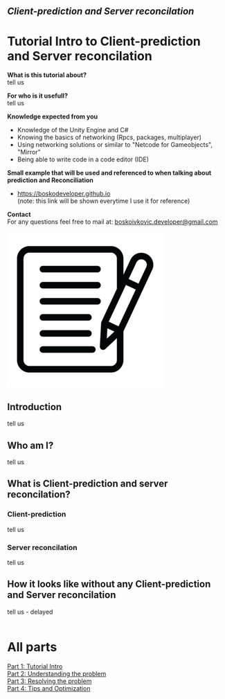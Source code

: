 ## *Client-prediction and Server reconcilation*

# Tutorial Intro to Client-prediction and Server reconcilation

**What is this tutorial about?** <br>
tell us

**For who is it usefull?** <br>
tell us

**Knowledge expected from you**
- Knowledge of the Unity Engine and C#
- Knowing the basics of networking (Rpcs, packages, multiplayer)
- Using networking solutions or similar to "Netcode for Gameobjects", "Mirror"
- Being able to write code in a code editor (IDE)

**Small example that will be used and referenced to when talking about prediction and Reconciliation**
- https://boskodeveloper.github.io <br>
(note: this link will be shown everytime I use it for reference)

**Contact**  <br>
For any questions feel free to mail at: boskoivkovic.developer@gmail.com

![testimage](images/test_image.png?raw=true)

## Introduction
tell us

## Who am I?
tell us

## What is Client-prediction and server reconcilation?
### Client-prediction
tell us
### Server reconcilation
tell us

## How it looks like without any Client-prediction and Server reconcilation
tell us - delayed
<br> <br>
# All parts
[Part 1: Tutorial Intro](Part_1.md)  <br>
[Part 2: Understanding the problem](Part_2.md)  <br>
[Part 3: Resolving the problem](Part_3.md)  <br>
[Part 4: Tips and Optimization](Part_4.md)
